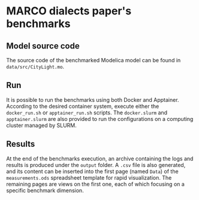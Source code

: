 # MARCO dialects paper's benchmarks
## Model source code
The source code of the benchmarked Modelica model can be found in `data/src/CityLight.mo`.

## Run
It is possible to run the benchmarks using both Docker and Apptainer.
According to the desired container system, execute either the `docker_run.sh` or `apptainer_run.sh` scripts.
The `docker.slurm` and `apptainer.slurm` are also provided to run the configurations on a computing cluster managed by SLURM.

## Results
At the end of the benchmarks execution, an archive containing the logs and results is produced under the `output` folder. A `.csv` file is also generated, and its content can be inserted into the first page (named `Data`) of the `measurements.ods` spreadsheet template for rapid visualization. The remaining pages are views on the first one, each of which focusing on a specific benchmark dimension.
